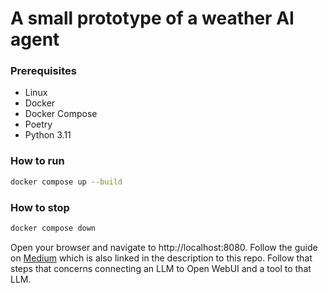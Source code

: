 # A small prototype of a weather AI agent

### Prerequisites

- Linux
- Docker
- Docker Compose
- Poetry
- Python 3.11

### How to run

```bash
docker compose up --build
```

### How to stop

```bash
docker compose down
```

Open your browser and navigate to http://localhost:8080. Follow the guide on [Medium](https://medium.com/@emiljohansson0211/easy-guide-on-how-to-make-an-ai-agent-with-fastapi-and-open-webui-3acef4c54354) which is also linked in the description to this repo. Follow that steps that concerns connecting an LLM to Open WebUI and a tool to that LLM.
